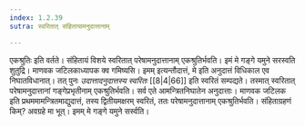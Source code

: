 ```yaml
---
index: 1.2.39
sutra: स्वरितात् संहितायामनुदात्तानाम्

---
```

एकश्रुतिः इति वर्तते। संहितायं विशये स्वरितात् परेषामनुदात्तानाम् एकश्रुतिर्भवति। इमं मे गङ्गे यमुने सरस्वति शुतुद्रि। माणवक जटिलकाध्यापक क्व गमिष्यसि। इमम् इत्यन्तौदात्तं, मे इति अनुदात्तं विधिकाल एव निघातविधानात्। तत् पुनः _उदात्तादनुदात्तस्य स्वरितः_ [[8|4|66]] इति स्वरितं सम्पद्यते। तस्मात् स्वरितात् परेषामनुदात्तानां गङ्गेप्रभृतीनाम् एकश्रुतिर्भवति। सर्व एते आमन्त्रितनिघातेन अनुदात्ताः। माणवक जटिलक इति प्रथममामन्त्रितमाद्युदात्तं, तस्य द्वितीयमक्षरम् स्वरितं, ततः परेषामनुदात्तानाम् एकश्रुतिर्भवति। संहिताग्रहणं किम्? अवग्रहे मा भूत्। इमम् मे गङ्गे यमुने सर्स्वति।